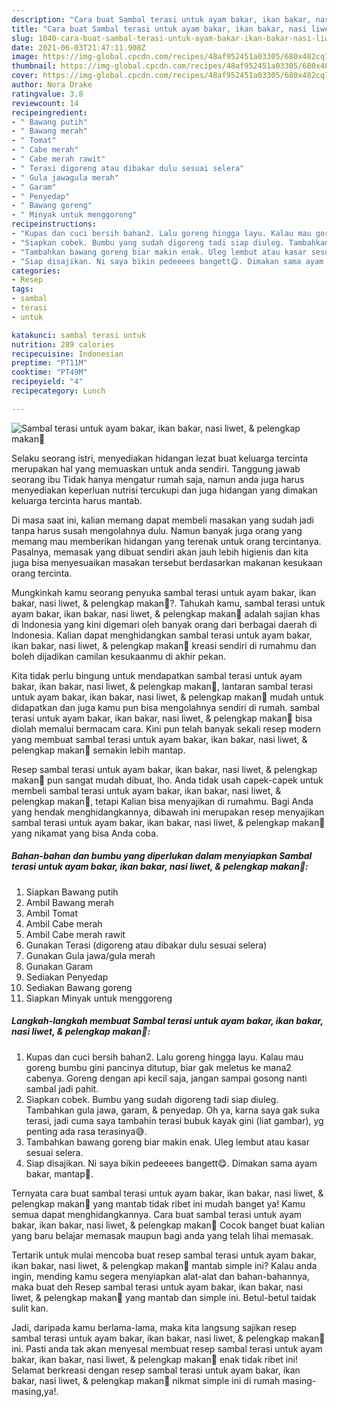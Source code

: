 ```yaml
---
description: "Cara buat Sambal terasi untuk ayam bakar, ikan bakar, nasi liwet, &amp;amp; pelengkap makan🤤 yang enak dan Mudah Dibuat"
title: "Cara buat Sambal terasi untuk ayam bakar, ikan bakar, nasi liwet, &amp;amp; pelengkap makan🤤 yang enak dan Mudah Dibuat"
slug: 1040-cara-buat-sambal-terasi-untuk-ayam-bakar-ikan-bakar-nasi-liwet-and-amp-pelengkap-makan-yang-enak-dan-mudah-dibuat
date: 2021-06-03T21:47:11.908Z
image: https://img-global.cpcdn.com/recipes/48af952451a03305/680x482cq70/sambal-terasi-untuk-ayam-bakar-ikan-bakar-nasi-liwet-pelengkap-makan🤤-foto-resep-utama.jpg
thumbnail: https://img-global.cpcdn.com/recipes/48af952451a03305/680x482cq70/sambal-terasi-untuk-ayam-bakar-ikan-bakar-nasi-liwet-pelengkap-makan🤤-foto-resep-utama.jpg
cover: https://img-global.cpcdn.com/recipes/48af952451a03305/680x482cq70/sambal-terasi-untuk-ayam-bakar-ikan-bakar-nasi-liwet-pelengkap-makan🤤-foto-resep-utama.jpg
author: Nora Drake
ratingvalue: 3.8
reviewcount: 14
recipeingredient:
- " Bawang putih"
- " Bawang merah"
- " Tomat"
- " Cabe merah"
- " Cabe merah rawit"
- " Terasi digoreng atau dibakar dulu sesuai selera"
- " Gula jawagula merah"
- " Garam"
- " Penyedap"
- " Bawang goreng"
- " Minyak untuk menggoreng"
recipeinstructions:
- "Kupas dan cuci bersih bahan2. Lalu goreng hingga layu. Kalau mau goreng bumbu gini pancinya ditutup, biar gak meletus ke mana2 cabenya. Goreng dengan api kecil saja, jangan sampai gosong nanti sambal jadi pahit."
- "Siapkan cobek. Bumbu yang sudah digoreng tadi siap diuleg. Tambahkan gula jawa, garam, &amp; penyedap. Oh ya, karna saya gak suka terasi, jadi cuma saya tambahin terasi bubuk kayak gini (liat gambar), yg penting ada rasa terasinya😅."
- "Tambahkan bawang goreng biar makin enak. Uleg lembut atau kasar sesuai selera."
- "Siap disajikan. Ni saya bikin pedeeees bangett😋. Dimakan sama ayam bakar, mantap🤤."
categories:
- Resep
tags:
- sambal
- terasi
- untuk

katakunci: sambal terasi untuk 
nutrition: 289 calories
recipecuisine: Indonesian
preptime: "PT11M"
cooktime: "PT49M"
recipeyield: "4"
recipecategory: Lunch

---
```



![Sambal terasi untuk ayam bakar, ikan bakar, nasi liwet, &amp; pelengkap makan🤤](https://img-global.cpcdn.com/recipes/48af952451a03305/680x482cq70/sambal-terasi-untuk-ayam-bakar-ikan-bakar-nasi-liwet-pelengkap-makan🤤-foto-resep-utama.jpg)

Selaku seorang istri, menyediakan hidangan lezat buat keluarga tercinta merupakan hal yang memuaskan untuk anda sendiri. Tanggung jawab seorang ibu Tidak hanya mengatur rumah saja, namun anda juga harus menyediakan keperluan nutrisi tercukupi dan juga hidangan yang dimakan keluarga tercinta harus mantab.

Di masa  saat ini, kalian memang dapat membeli masakan yang sudah jadi tanpa harus susah mengolahnya dulu. Namun banyak juga orang yang memang mau memberikan hidangan yang terenak untuk orang tercintanya. Pasalnya, memasak yang dibuat sendiri akan jauh lebih higienis dan kita juga bisa menyesuaikan masakan tersebut berdasarkan makanan kesukaan orang tercinta. 



Mungkinkah kamu seorang penyuka sambal terasi untuk ayam bakar, ikan bakar, nasi liwet, &amp; pelengkap makan🤤?. Tahukah kamu, sambal terasi untuk ayam bakar, ikan bakar, nasi liwet, &amp; pelengkap makan🤤 adalah sajian khas di Indonesia yang kini digemari oleh banyak orang dari berbagai daerah di Indonesia. Kalian dapat menghidangkan sambal terasi untuk ayam bakar, ikan bakar, nasi liwet, &amp; pelengkap makan🤤 kreasi sendiri di rumahmu dan boleh dijadikan camilan kesukaanmu di akhir pekan.

Kita tidak perlu bingung untuk mendapatkan sambal terasi untuk ayam bakar, ikan bakar, nasi liwet, &amp; pelengkap makan🤤, lantaran sambal terasi untuk ayam bakar, ikan bakar, nasi liwet, &amp; pelengkap makan🤤 mudah untuk didapatkan dan juga kamu pun bisa mengolahnya sendiri di rumah. sambal terasi untuk ayam bakar, ikan bakar, nasi liwet, &amp; pelengkap makan🤤 bisa diolah memalui bermacam cara. Kini pun telah banyak sekali resep modern yang membuat sambal terasi untuk ayam bakar, ikan bakar, nasi liwet, &amp; pelengkap makan🤤 semakin lebih mantap.

Resep sambal terasi untuk ayam bakar, ikan bakar, nasi liwet, &amp; pelengkap makan🤤 pun sangat mudah dibuat, lho. Anda tidak usah capek-capek untuk membeli sambal terasi untuk ayam bakar, ikan bakar, nasi liwet, &amp; pelengkap makan🤤, tetapi Kalian bisa menyajikan di rumahmu. Bagi Anda yang hendak menghidangkannya, dibawah ini merupakan resep menyajikan sambal terasi untuk ayam bakar, ikan bakar, nasi liwet, &amp; pelengkap makan🤤 yang nikamat yang bisa Anda coba.

<!--inarticleads1-->

##### Bahan-bahan dan bumbu yang diperlukan dalam menyiapkan Sambal terasi untuk ayam bakar, ikan bakar, nasi liwet, &amp; pelengkap makan🤤:

1. Siapkan  Bawang putih
1. Ambil  Bawang merah
1. Ambil  Tomat
1. Ambil  Cabe merah
1. Ambil  Cabe merah rawit
1. Gunakan  Terasi (digoreng atau dibakar dulu sesuai selera)
1. Gunakan  Gula jawa/gula merah
1. Gunakan  Garam
1. Sediakan  Penyedap
1. Sediakan  Bawang goreng
1. Siapkan  Minyak untuk menggoreng




<!--inarticleads2-->

##### Langkah-langkah membuat Sambal terasi untuk ayam bakar, ikan bakar, nasi liwet, &amp; pelengkap makan🤤:

1. Kupas dan cuci bersih bahan2. Lalu goreng hingga layu. Kalau mau goreng bumbu gini pancinya ditutup, biar gak meletus ke mana2 cabenya. Goreng dengan api kecil saja, jangan sampai gosong nanti sambal jadi pahit.
1. Siapkan cobek. Bumbu yang sudah digoreng tadi siap diuleg. Tambahkan gula jawa, garam, &amp; penyedap. Oh ya, karna saya gak suka terasi, jadi cuma saya tambahin terasi bubuk kayak gini (liat gambar), yg penting ada rasa terasinya😅.
1. Tambahkan bawang goreng biar makin enak. Uleg lembut atau kasar sesuai selera.
1. Siap disajikan. Ni saya bikin pedeeees bangett😋. Dimakan sama ayam bakar, mantap🤤.




Ternyata cara buat sambal terasi untuk ayam bakar, ikan bakar, nasi liwet, &amp; pelengkap makan🤤 yang mantab tidak ribet ini mudah banget ya! Kamu semua dapat menghidangkannya. Cara buat sambal terasi untuk ayam bakar, ikan bakar, nasi liwet, &amp; pelengkap makan🤤 Cocok banget buat kalian yang baru belajar memasak maupun bagi anda yang telah lihai memasak.

Tertarik untuk mulai mencoba buat resep sambal terasi untuk ayam bakar, ikan bakar, nasi liwet, &amp; pelengkap makan🤤 mantab simple ini? Kalau anda ingin, mending kamu segera menyiapkan alat-alat dan bahan-bahannya, maka buat deh Resep sambal terasi untuk ayam bakar, ikan bakar, nasi liwet, &amp; pelengkap makan🤤 yang mantab dan simple ini. Betul-betul taidak sulit kan. 

Jadi, daripada kamu berlama-lama, maka kita langsung sajikan resep sambal terasi untuk ayam bakar, ikan bakar, nasi liwet, &amp; pelengkap makan🤤 ini. Pasti anda tak akan menyesal membuat resep sambal terasi untuk ayam bakar, ikan bakar, nasi liwet, &amp; pelengkap makan🤤 enak tidak ribet ini! Selamat berkreasi dengan resep sambal terasi untuk ayam bakar, ikan bakar, nasi liwet, &amp; pelengkap makan🤤 nikmat simple ini di rumah masing-masing,ya!.

